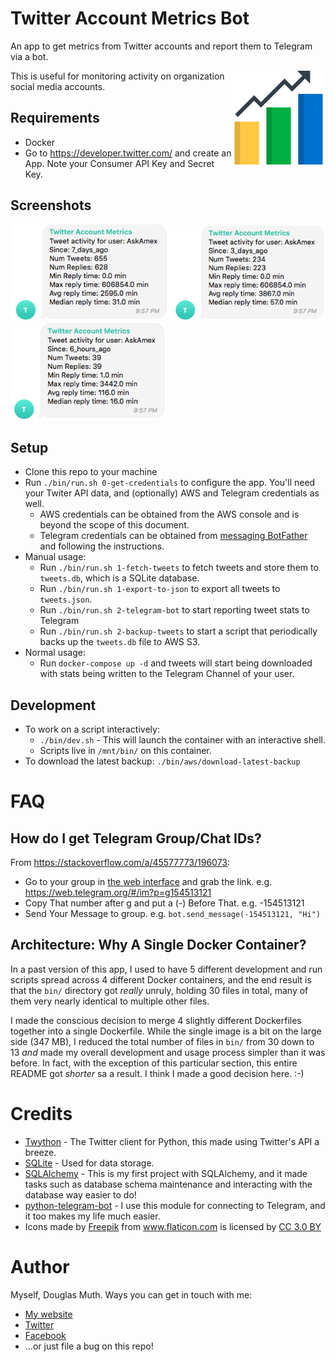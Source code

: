 
# Twitter Account Metrics Bot

An app to get metrics from Twitter accounts and report them to Telegram via a bot.

<img src="./img/statistics.png" width="150" align="right" />

This is useful for monitoring activity on organization social media accounts.


## Requirements

- Docker
- Go to <a href="https://developer.twitter.com/">https://developer.twitter.com/</a> and create an App.  Note your Consumer API Key and Secret Key.


## Screenshots

<a href="./img/askamex-tweets-7-days.png"><img src="./img/askamex-tweets-7-days.png" alt="AskAmex Tweets for 7 days" width="250"/></a> <a href="./img/askamex-tweets-3-days.png"><img src="./img/askamex-tweets-3-days.png" alt="AskAmex Tweets for 3 days" width="250"/></a> <a href="./img/askamex-tweets-6-hours.png"><img src="./img/askamex-tweets-6-hours.png" alt="AskAmex Tweets for 6 hours" width="250"/></a>


## Setup

- Clone this repo to your machine
- Run `./bin/run.sh 0-get-credentials` to configure the app.  You'll need your Twiter API data, and (optionally) AWS and Telegram credentials as well.
   - AWS credentials can be obtained from the AWS console and is beyond the scope of this document.
   - Telegram credentials can be obtained from <a href="https://telegram.me/BotFather">messaging BotFather</a> and following the instructions.
- Manual usage:
   - Run `./bin/run.sh 1-fetch-tweets` to fetch tweets and store them to `tweets.db`, which is a SQLite database.
   - Run `./bin/run.sh 1-export-to-json` to export all tweets to `tweets.json`.
   - Run `./bin/run.sh 2-telegram-bot` to start reporting tweet stats to Telegram
   - Run `./bin/run.sh 2-backup-tweets` to start a script that periodically backs up the `tweets.db` file to AWS S3.
- Normal usage:
   - Run `docker-compose up -d` and tweets will start being downloaded with stats being written to the Telegram Channel of your user.  


## Development

- To work on a script interactively:
   - `./bin/dev.sh` - This will launch the container with an interactive shell.
   - Scripts live in `/mnt/bin/` on this container.
- To download the latest backup: `./bin/aws/download-latest-backup`


# FAQ

## How do I get Telegram Group/Chat IDs?

From <a href="https://stackoverflow.com/a/45577773/196073">https://stackoverflow.com/a/45577773/196073</a>:
- Go to your group in <a href="https://web.telegram.org/">the web interface</a> and grab the link. e.g. https://web.telegram.org/#/im?p=g154513121
- Copy That number after g and put a (-) Before That. e.g. -154513121
- Send Your Message to group. e.g. `bot.send_message(-154513121, "Hi")`


## Architecture: Why A Single Docker Container?

In a past version of this app, I used to have 5 different development and run scripts spread across 4 different Docker containers, and the end result is that the `bin/` directory got  *really* unruly, holding 30 files in total, many of them very nearly identical to multiple other files.

I made the conscious decision to merge 4 slightly different Dockerfiles together into a single Dockerfile.  While the single image is a bit on the large side (347 MB), I reduced the total number of files in `bin/` from 30 down to 13 *and* made my overall development and usage process simpler than it was before.  In fact, with the exception of this particular section, this entire README got _shorter_ sa a result.  I think I made a good decision here. :-)


# Credits

- <a href="https://twython.readthedocs.io/en/latest/">Twython</a> - The Twitter client for Python, this made using Twitter's API a breeze.
- <a href="https://www.sqlite.org/index.html">SQLite</a> - Used for data storage.
- <a href="https://www.sqlalchemy.org/">SQLAlchemy</a> - This is my first project with SQLAlchemy, and it made tasks such as database schema maintenance and interacting with the database way easier to do!
- <a href="https://github.com/python-telegram-bot/python-telegram-bot">python-telegram-bot</a> - I use this module for connecting to Telegram, and it too makes my life much easier.
- Icons made by <a href="https://www.freepik.com/" title="Freepik">Freepik</a> from <a href="https://www.flaticon.com/" title="Flaticon">www.flaticon.com</a> is licensed by <a href="http://creativecommons.org/licenses/by/3.0/"  title="Creative Commons BY 3.0" target="_blank">CC 3.0 BY</a>

# Author

Myself, Douglas Muth.  Ways you can get in touch with me:
- <a href="http://www.dmuth.org/">My website</a>
- <a href="http://twitter.com/dmuth">Twitter</a>
- <a href="http://facebook.com/dmuth">Facebook</a>
- ...or just file a bug on this repo!



